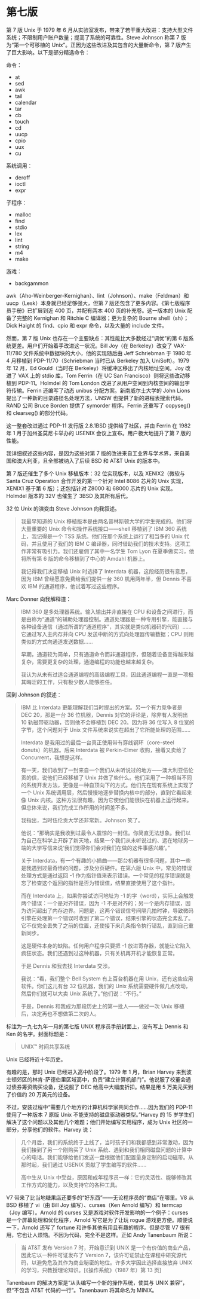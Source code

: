 # 第七版

第 7 版 Unix 于 1979 年 6 月从实验室发布，带来了若干重大改进：支持大型文件系统；不限制用户账户数量；提高了系统的可靠性。Steve Johnson 称第 7 版为“第一个可移植的 Unix”。正因为这些改进及其包含的大量新命令，第 7 版产生了巨大影响。以下是部分精选命令：

命令：

* at
* sed
* awk
* tail
* calendar
* tar
* cb
* touch
* cd
* uucp
* cpio
* uux
* cu

系统调用：

* deroff
* ioctl
* expr

子程序：

* malloc
* find
* stdio
* lex
* lint
* string
* m4
* make

游戏：

* backgammon


awk（Aho-Weinberger-Kernighan）、lint（Johnson）、make（Feldman）和 uucp（Lesk）本身就已经足够强大，但第 7 版还包含了更多内容。《第七版程序员手册》已扩展到近 400 页，并配有两本 400 页的补充卷。这一版本的 Unix 配备了完整的 Kernighan 和 Ritchie C 编译器；更为复杂的 Bourne shell（sh）；Dick Haight 的 find、cpio 和 expr 命令，以及大量的 include 文件。

然而，第 7 版 Unix 也存在一个主要缺点：其性能比大多数经过“调优”的第 6 版系统更差。用户们开始着手改进这一状况。Bill Joy（在 Berkeley）改变了 VAX-11/780 文件系统中数据块的大小，他的实现随后由 Jeff Schriebman 于 1980 年 4 月移植到 PDP-11/70（Schriebman 当时已从 Berkeley 加入 UniSoft）。1979 年 12 月，Ed Gould（当时在 Berkeley）将缓冲区移出了内核地址空间。Joy 改进了 VAX 上的 stdio 库，Tom Ferrin（在 UC San Francisco）则将这些改动移植到 PDP-11。Holmdel 的 Tom London 改进了从用户空间到内核空间的输出字符传输。Ferrin 还编写了动态 unibus 分配方案。新南威尔士大学的 John Lions 提出了一种新的目录路径名处理方法，UNSW 也提供了新的进程表搜索代码。RAND 公司 Bruce Borden 提供了 symorder 程序。Ferrin 还重写了 copyseg() 和 clearseg() 的部分代码。

这一整套改进通过 PDP-11 发行版 2.8.1BSD 提供给了社区，并由 Ferrin 在 1982 年 1 月于加州圣莫尼卡举办的 USENIX 会议上宣布。用户极大地提升了第 7 版的性能。

我详细叙述这些内容，是因为这些对第 7 版的改进来自工业界与学术界，来自美国和澳大利亚，且全部被纳入了后续 BSD 和 AT\&T Unix 的版本中。

第 7 版还催生了多个 Unix 移植版本：32 位实现版本，以及 XENIX2（微软与 Santa Cruz Operation 合作开发的第一个针对 Intel 8086 芯片的 Unix 实现，XENIX1 基于第 6 版）；还包括针对 Z8000 和 68000 芯片的 Unix 实现。Holmdel 版本的 32V 也催生了 3BSD 及其所有后代。

32 位 Unix 的演变由 Steve Johnson 向我叙述。

>我最早知道的 Unix 移植版本是由两名普林斯顿大学的学生完成的。他们将大量重要的 Unix 命令和操作系统接口——shell 移植到了 IBM 360 系统上，我记得是一个 TSS 系统。他们在那个系统上运行了相当多的 Unix 代码，并且使用了我们的 IBM C 编译器，同时借助我们的技术支持。这项工作非常有吸引力。我们还雇佣了其中一名学生 Tom Lyon 在夏季做实习，他将所有第 6 版的命令移植到了中心的 Amdahl 机器上。
>
>我记得我们决定移植 Unix 时选择了 Interdata 机器，这段经历很有意思，因为 IBM 曾经愿意免费给我们提供一台 360 机用两年半，但 Dennis 不喜欢 IBM 的通道程序，他试着写过这些程序。

Marc Donner 向我解释道：

>IBM 360 是多处理器系统。输入输出并非直接在 CPU 和设备之间进行，而是由称为“通道”的辅助处理器控制。通道处理器是一种专用引擎，能直接与各种设备通信（通过所谓的“通道程序”，其实就是类似机器码的代码）……它通过写入主内存并向 CPU 发送中断的方式向处理器传输数据；CPU 则用类似的方式向通道发送数据……
>
>早期，通道较为简单，只有通道命令而非通道程序，但随着设备变得越来越复杂，需要更复杂的处理，通道编程的功能也越来越复杂。
>
>我认为从未有过适合通道编程的高级编程工具，因此通道编程一直是一项极其晦涩的工作，只有极少数人能够胜任。


回到 Johnson 的叙述：

>IBM 比 Interdata 更能理解我们当时提出的方案。另一个有力竞争者是 DEC 20，那是一台 36 位机器，Dennis 对它的评论是，除非有人发明出 10 轨磁带驱动器，否则他不会移植到 DEC 20。因为将 36 位写入 8 位宽的字节，这个问题对于 Unix 文件系统来说实在超出了它所能处理的范围……
>
>Interdata 是我用过的最后一台真正使用带有穿线钢环（core-steel donuts）的机器。后来 Interdata 被 Perkin-Elmer 收购，接着又卖给了 Concurrent，我想是这样。
>
>有一天，我们收到了一封来自一个我们从未听说过的地方——澳大利亚伍伦贡的信，说他们已经移植了 Unix 并做了些什么。他们采用了一种相当不同的系统开发方法，更像是一种自顶向下的方式。他们先在现有系统上实现了一个 Unix 系统调用层，然后慢慢地逐步替换内核中的部分，直到它看起来像 Unix 内核。这种方法很有趣，因为它使他们能很快在机器上运行起来。但总体来说，我们完成工作所用的时间差不多。
>
>我指出，当时伍伦贡大学还非常新。Johnson 笑了。
>
>他说：“那确实是我收到过最令人震惊的一封信。你简直无法想象。我们以为自己在科学上开辟了新天地，结果一个我们从未听说过的、远在地球另一端的大学写信来说‘我们觉得你们会对我们在做的这件事感兴趣’。”
>
>关于 Interdata，有一个有趣的小插曲——那台机器有很多问题，其中一些是我遇到过最奇怪的问题，涉及分页硬件。在第六版 Unix 中，常见的错误处理方式是通过返回 -1 作为指针值来表示错误。一个常见的程序错误就是忘了检查这个返回的指针是否为错误值，结果直接使用了这个指针。
>
>而在 Interdata 上，如果你尝试访问地址为 -1 的字（word），实际上会触发两个错误：一个是对齐错误，因为 -1 不是对齐的；另一个是内存错误，因为访问超出了内存边界。问题是，这两个错误信号间隔几拍时钟，导致微码引擎在处理第一个错误时收到了第二个错误，结果引擎的状态完全紊乱了。它不仅完全丢失了之前的位置，还使接下来几条指令执行错乱，直到自己重新同步。
>
>这是硬件本身的缺陷。任何用户程序只要把 -1 放进寄存器，就能让它陷入疯狂状态。我们还遇到过这种机器，只有关机再开机才能恢复正常。
>
>于是 Dennis 和我去找 Interdata 交涉。
>
>我说：“看，我们整个 Bell System 有上百台机器在用 Unix，还有这些应用软件。你们这儿有台 32 位机器，我们的 Unix 系统需要硬件做几点改动，然后你们就可以大卖 Unix 系统了。”他们说：“不行。”
>
>于是，Dennis 和我成为那段历史上的第一批人——做过一次 Unix 移植后，决定再也不想做第二次的人。


标注为一九七九年一月的第七版 UNIX 程序员手册封面上，没有写上 Dennis 和 Ken 的名字。封面标题是：

>UNIX™ 时间共享系统

Unix 已经将近十年历史。

有趣的是，那时 Unix 已经进入高中阶段了。1979 年 1 月，Brian Harvey 来到波士顿郊区的林肯-萨德伯里区域高中，负责“建立计算机部门”。他说服了校董会通过债券筹资购买设备，还说服了 DEC 给高中大幅度折扣。结果是用 5 万美元买到了价值约 20 万美元的设备。

不过，安装过程中“需要几个地方的计算机科学家共同合作……因为我们的 PDP-11 使用了一种版本 7 原版 Unix 不能支持的磁盘驱动器类型。”Harvey 的 15 岁学生们解决了这个问题以及其他几个难题；他们开始编写实用程序，成为 Unix 社区的一部分，分享他们的软件。Harvey 说：

>几个月后，我们的系统终于上线了，当时孩子们和我都感到非常激动，因为我们接到了另一个刚购买了 Unix 系统、遇到和我们相同磁盘问题的计算中心的电话。我们能够给他们发送一盘根据他们配置量身定制的启动磁带。从那时起，我们通过 USENIX 贡献了学生编写的软件……
>
>高中生从 Unix 中受益，原因和成年程序员一样：它的灵活性、能够修改其工作方式的能力，以及支持它的各种工具。

V7 带来了比当地糖果店还要多的“好东西”——无论程序员的“商店”在哪里。V8 从 BSD 移植了 vi（由 Bill Joy 编写）、curses（Ken Arnold 编写）和 termcap（Joy 编写）。Arnold 的 curses 又是游戏对软件开发影响的一个例子：curses 是一个屏幕处理和优化程序，Arnold 写它是为了让玩 rogue 游戏更方便。顺便说一下，Arnold 还写了 fortune 和许多其他有用且有趣的程序。但是尽管 V7 很有用，它也让人烦恼。不因为代码，完全不是这样。正如 Andy Tanenbaum 所说：

>当 AT\&T 发布 Version 7 时，开始意识到 UNIX 是一个有价值的商业产品，因此它以一种许可证发布了 Version 7，该许可证禁止在课程中研究源代码，以避免危及其作为商业秘密的地位。许多大学因此选择直接放弃 UNIX 的学习，只教授理论知识。\[《操作系统》（1987 年）第 13 页]

Tanenbaum 的解决方案是“从头编写一个新的操作系统，使其与 UNIX 兼容”，但“不包含 AT\&T 代码的一行”。Tanenbaum 将其命名为 MINIX。

